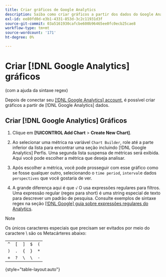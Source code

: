 ```yaml
---
title: Criar gráficos de Google Analytics
description: Saiba como criar gráficos a partir dos dados do Google Analytics.
exl-id: ee80fd0d-e3b1-4331-853d-3c2c11931d3f
source-git-commit: 03a5161930cafcbe600b96465ee0fc0ecb25cae8
workflow-type: tm+mt
source-wordcount: '171'
ht-degree: 0%

---
```


# Criar [!DNL Google Analytics] gráficos

(com a ajuda da sintaxe regex)

Depois de conectar seu [[!DNL Google Analytics] account](../../data-analyst/importing-data/integrations/google-analytics.md), é possível criar gráficos a partir de [!DNL Google Analytics] dados.

## Criar [!DNL Google Analytics] Gráficos

1. Clique em **[!UICONTROL Add Chart** > **Create New Chart]**.

1. Ao selecionar uma métrica na variável `Chart Builder`, role até a parte inferior da lista para encontrar uma seção incluindo [!DNL Google Analytics] Perfis. Uma segunda lista suspensa de métricas será exibida. Aqui você pode escolher a métrica que deseja analisar.

1. Após escolher a métrica, você pode prosseguir com esse gráfico como se fosse qualquer outro, selecionando o `time period`, `interval`e dados `perspectives` que você gostaria de ver.

1. A grande diferença aqui é que `√` O usa expressões regulares para filtros. Uma expressão regular (regex para short) é uma string especial de texto para descrever um padrão de pesquisa. Consulte exemplos de sintaxe regex na seção [[!DNL Google] guia sobre expressões regulares do Analytics](https://support.google.com/analytics/answer/1034324?hl=en).

>[!NOTE]
>
>Os únicos caracteres especiais que precisam ser evitados por meio do caractere \ são os Metacárteres abaixo:

|  |  |  |  |  |
|-----|-----|-----|-----|-----|
| `^` | `[` | `]` | `$` | `(` |
| `)` | `.` | `{` | `}` | `*` |
| `+` | `?` | `\` | `\` | `-` |

{style=&quot;table-layout:auto&quot;}
